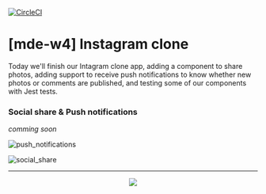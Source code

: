 [![CircleCI](https://circleci.com/gh/rmotr/exponent-week-4-example-app/tree/master.svg?style=svg&circle-token=730ca89e4084036631400969fea19d4606f8ffdd)](https://circleci.com/gh/rmotr/exponent-week-4-example-app/tree/master)

# [mde-w4] Instagram clone

Today we'll finish our Intagram clone app, adding a component to share photos, adding support to receive push notifications to know whether new photos or comments are published, and testing some of our components with Jest tests.

### Social share & Push notifications

*comming soon*

![push_notifications](http://i.imgur.com/nsvndsV.jpg)

![social_share](http://i.imgur.com/gnlFsdW.jpg)

---
<p align="center">
  <img src="http://i.imgur.com/JEIGdC6.png">
</p>
